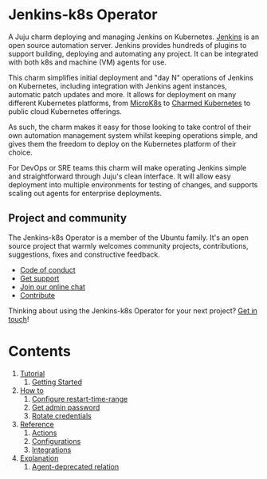 # Jenkins-k8s Operator

A Juju charm deploying and managing Jenkins on Kubernetes. [Jenkins](https://www.jenkins.io/) is an open source automation server. Jenkins provides hundreds of plugins to support building, deploying and automating any project. It can be integrated with both k8s and machine (VM) agents for use.

This charm simplifies initial deployment and "day N" operations of Jenkins on Kubernetes, including integration with Jenkins agent instances, automatic patch updates and more. It allows for deployment on many different Kubernetes platforms, from [MicroK8s](https://microk8s.io/) to [Charmed Kubernetes](https://ubuntu.com/kubernetes) to public cloud Kubernetes offerings.

As such, the charm makes it easy for those looking to take control of their own automation management system whilst keeping operations simple, and gives them the freedom to deploy on the Kubernetes platform of their choice.

For DevOps or SRE teams this charm will make operating Jenkins simple and straightforward through Juju's clean interface. It will allow easy deployment into multiple environments for testing of changes, and supports scaling out agents for enterprise deployments.

## Project and community

The Jenkins-k8s Operator is a member of the Ubuntu family. It's an open source project that warmly welcomes community projects, contributions, suggestions, fixes and constructive feedback.

- [Code of conduct](https://ubuntu.com/community/code-of-conduct)
- [Get support](https://discourse.charmhub.io/)
- [Join our online chat](https://chat.charmhub.io/charmhub/channels/charm-dev)
- [Contribute](Contribute)

Thinking about using the Jenkins-k8s Operator for your next project? [Get in touch](https://chat.charmhub.io/charmhub/channels/charm-dev)!

# Contents

1. [Tutorial](tutorial)
   1. [Getting Started](tutorial/getting-started.md)
1. [How to](how-to)
   1. [Configure restart-time-range](how-to/configure-restart-time-range.md)
   1. [Get admin password](how-to/get-admin-password.md)
   1. [Rotate credentials](how-to/rotate-credentials.md)
1. [Reference](reference)
   1. [Actions](reference/actions.md)
   1. [Configurations](reference/configurations.md)
   1. [Integrations](reference/integrations.md)
1. [Explanation](explanation)
   1. [Agent-deprecated relation](explanation/agent-deprecated-relation.md)
